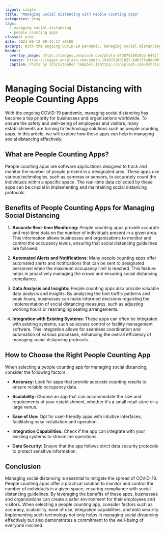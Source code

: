 ```yaml
---
layout: single
title: "Managing Social Distancing with People Counting Apps"
categories: blog
tags:
  - managing social distancing
  - people counting apps
classes: wide
date: 2023-08-12 09:14:17 +0100
excerpt: With the ongoing COVID-19 pandemic, managing social distancing has become a top priority for businesses and organizations worldwide.
header:
  overlay_image: https://images.unsplash.com/photo-1438761681033-6461ffad8d80?crop=entropy&cs=tinysrgb&fit=max&fm=jpg&ixid=M3w0Nzk0ODB8MHwxfHNlYXJjaHwxfHxtYW5hZ2luZyUyMHNvY2lhbCUyMGRpc3RhbmNpbmclMkMlMjBwZW9wbGUlMjBjb3VudGluZyUyMGFwcHN8ZW58MHwwfHx8MTY5MTgyODA1OHww&ixlib=rb-4.0.3&q=80&w=1080
  teaser: https://images.unsplash.com/photo-1438761681033-6461ffad8d80?crop=entropy&cs=tinysrgb&fit=max&fm=jpg&ixid=M3w0Nzk0ODB8MHwxfHNlYXJjaHwxfHxtYW5hZ2luZyUyMHNvY2lhbCUyMGRpc3RhbmNpbmclMkMlMjBwZW9wbGUlMjBjb3VudGluZyUyMGFwcHN8ZW58MHwwfHx8MTY5MTgyODA1OHww&ixlib=rb-4.0.3&q=80&w=400
  caption: Photo by [Christopher Campbell](https://unsplash.com/@chrisjoelcampbell?utm_source=peoplecounter&utm_medium=referral) on [Unsplash](https://unsplash.com/?utm_source=peoplecounter&utm_medium=referral)
---
```


# Managing Social Distancing with People Counting Apps

With the ongoing COVID-19 pandemic, managing social distancing has become a top priority for businesses and organizations worldwide. To ensure the safety and well-being of employees and visitors, many establishments are turning to technology solutions such as people counting apps. In this article, we will explore how these apps can help in managing social distancing effectively.

## What are People Counting Apps?

People counting apps are software applications designed to track and monitor the number of people present in a designated area. These apps use various technologies, such as cameras or sensors, to accurately count the individuals within a specific space. The real-time data collected by these apps can be crucial in implementing and maintaining social distancing protocols.

## Benefits of People Counting Apps for Managing Social Distancing

1. **Accurate Real-time Monitoring:** People counting apps provide accurate and real-time data on the number of individuals present in a given area. This information allows businesses and organizations to monitor and control the occupancy levels, ensuring that social distancing guidelines are followed.

2. **Automated Alerts and Notifications:** Many people counting apps offer automated alerts and notifications that can be sent to designated personnel when the maximum occupancy limit is reached. This feature helps in proactively managing the crowd and ensuring social distancing compliance.

3. **Data Analysis and Insights:** People counting apps also provide valuable data analysis and insights. By analyzing the foot traffic patterns and peak hours, businesses can make informed decisions regarding the implementation of social distancing measures, such as adjusting working hours or rearranging seating arrangements.

4. **Integration with Existing Systems:** These apps can often be integrated with existing systems, such as access control or facility management software. This integration allows for seamless coordination and automation of various processes, enhancing the overall efficiency of managing social distancing protocols.

## How to Choose the Right People Counting App

When selecting a people counting app for managing social distancing, consider the following factors:

- **Accuracy:** Look for apps that provide accurate counting results to ensure reliable occupancy data.

- **Scalability:** Choose an app that can accommodate the size and requirements of your establishment, whether it's a small retail store or a large venue.

- **Ease of Use:** Opt for user-friendly apps with intuitive interfaces, facilitating easy installation and operation.

- **Integration Capabilities:** Check if the app can integrate with your existing systems to streamline operations.

- **Data Security:** Ensure that the app follows strict data security protocols to protect sensitive information.

## Conclusion

Managing social distancing is essential to mitigate the spread of COVID-19. People counting apps offer a practical solution to monitor and control the number of individuals in a given space, ensuring compliance with social distancing guidelines. By leveraging the benefits of these apps, businesses and organizations can create a safer environment for their employees and visitors. When selecting a people counting app, consider factors such as accuracy, scalability, ease of use, integration capabilities, and data security. Implementing such technology not only helps in managing social distancing effectively but also demonstrates a commitment to the well-being of everyone involved.